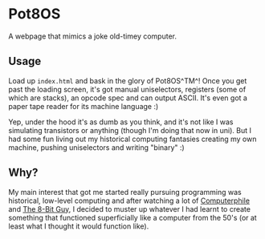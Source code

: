 # Pot8OS
A webpage that mimics a joke old-timey computer.

## Usage
Load up `index.html` and bask in the glory of Pot8OS^TM^! Once you get past the loading screen, it's got manual uniselectors, registers (some of which are stacks), an opcode spec and can output ASCII. It's even got a paper tape reader for its machine language :)

Yep, under the hood it's as dumb as you think, and it's not like I was simulating transistors or anything (though I'm doing that now in uni). But I had some fun living out my historical computing fantasies creating my own machine, pushing uniselectors and writing "binary" :)

## Why?
My main interest that got me started really pursuing programming was historical, low-level computing and after watching a lot of [Computerphile](https://www.youtube.com/user/computerphile) and [The 8-Bit Guy](https://www.youtube.com/c/The8BitGuy), I decided to muster up whatever I had learnt to create something that functioned superficially like a computer from the 50's (or at least what I thought it would function like).